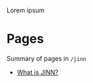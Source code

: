<!-- TITLE: JINN -->
<!-- SUBTITLE: Placeholder -->

Lorem ipsum
# Pages
Summary of pages in `/jinn`
* [What is JINN?](/jinn/about-jinn)